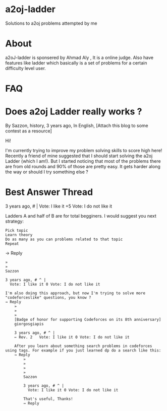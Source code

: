 # a2oj-ladder
Solutions to a2oj problems attempted by me
# About 
a2oJ-ladder is sponsered by Ahmad Aly , It is a online judge. Also have features like ladder which basically is a set of problems for a certain difficulty level user.

# FAQ


# Does a2oj Ladder really works ?
By Sazzon, history, 3 years ago, In English, [Attach this blog to some contest as a resource]

Hi!

I'm currently trying to improve my problem solving skills to score high here! Recently a friend of mine suggested that I should start solving the a2oj Ladder (which I am!). But I started noticing that most of the problems there are from old rounds and 90% of those are pretty easy. It gets harder along the way or should I try something else ?

# Best Answer Thread

 3 years ago, # |
  Vote: I like it +5 Vote: I do not like it

Ladders A and half of B are for total begginers. I would suggest you next strategy:

    Pick topic
    Learn theory
    Do as many as you can problems related to that topic
    Repeat

→ Reply

    »
    »
    Sazzon
    	
    3 years ago, # ^ |
      Vote: I like it 0 Vote: I do not like it

    I'm also doing this approach, but now I'm trying to solve more "codeforceslike" questions, you know ?
    → Reply
        »
        »
        »
        [Badge of honor for supporting Codeforces on its 8th anniversary]
        giorgosgiapis
        	
        3 years ago, # ^ |
        ← Rev. 2   Vote: I like it 0 Vote: I do not like it

        After you learn about something search problems in codeforces using tags. For example if you just learned dp do a search like this:
        → Reply
            »
            »
            »
            »
            Sazzon
            	
            3 years ago, # ^ |
              Vote: I like it 0 Vote: I do not like it

            That's useful, Thanks!
            → Reply 
